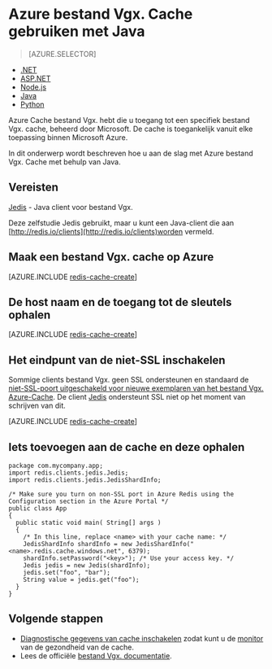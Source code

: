 <properties
   pageTitle="Azure bestand Vgx. Cache gebruiken met Java | Microsoft Azure"
    description="Aan de slag met Azure bestand Vgx. Cache met behulp van Java"
    services="redis-cache"
    documentationCenter=""
    authors="steved0x"
    manager="douge"
    editor=""/>

<tags
    ms.service="cache"
    ms.devlang="java"
    ms.topic="hero-article"
    ms.tgt_pltfrm="cache-redis"
    ms.workload="tbd"
    ms.date="08/24/2016"
    ms.author="sdanie"/>

# <a name="how-to-use-azure-redis-cache-with-java"></a>Azure bestand Vgx. Cache gebruiken met Java

> [AZURE.SELECTOR]
- [.NET](cache-dotnet-how-to-use-azure-redis-cache.md)
- [ASP.NET](cache-web-app-howto.md)
- [Node.js](cache-nodejs-get-started.md)
- [Java](cache-java-get-started.md)
- [Python](cache-python-get-started.md)

Azure Cache bestand Vgx. hebt die u toegang tot een specifiek bestand Vgx. cache, beheerd door Microsoft. De cache is toegankelijk vanuit elke toepassing binnen Microsoft Azure.

In dit onderwerp wordt beschreven hoe u aan de slag met Azure bestand Vgx. Cache met behulp van Java.

## <a name="prerequisites"></a>Vereisten

[Jedis](https://github.com/xetorthio/jedis) - Java client voor bestand Vgx.

Deze zelfstudie Jedis gebruikt, maar u kunt een Java-client die aan [http://redis.io/clients](http://redis.io/clients)worden vermeld.

## <a name="create-a-redis-cache-on-azure"></a>Maak een bestand Vgx. cache op Azure

[AZURE.INCLUDE [redis-cache-create](../../includes/redis-cache-create.md)]

## <a name="retrieve-the-host-name-and-access-keys"></a>De host naam en de toegang tot de sleutels ophalen

[AZURE.INCLUDE [redis-cache-create](../../includes/redis-cache-access-keys.md)]


## <a name="enable-the-non-ssl-endpoint"></a>Het eindpunt van de niet-SSL inschakelen

Sommige clients bestand Vgx. geen SSL ondersteunen en standaard de [niet-SSL-poort uitgeschakeld voor nieuwe exemplaren van het bestand Vgx. Azure-Cache](cache-configure.md#access-ports). De client [Jedis](https://github.com/xetorthio/jedis) ondersteunt SSL niet op het moment van schrijven van dit. 

[AZURE.INCLUDE [redis-cache-create](../../includes/redis-cache-non-ssl-port.md)]




## <a name="add-something-to-the-cache-and-retrieve-it"></a>Iets toevoegen aan de cache en deze ophalen

    package com.mycompany.app;
    import redis.clients.jedis.Jedis;
    import redis.clients.jedis.JedisShardInfo;

    /* Make sure you turn on non-SSL port in Azure Redis using the Configuration section in the Azure Portal */
    public class App
    {
      public static void main( String[] args )
      {
        /* In this line, replace <name> with your cache name: */
        JedisShardInfo shardInfo = new JedisShardInfo("<name>.redis.cache.windows.net", 6379);
        shardInfo.setPassword("<key>"); /* Use your access key. */
        Jedis jedis = new Jedis(shardInfo);
        jedis.set("foo", "bar");
        String value = jedis.get("foo");
      }
    }


## <a name="next-steps"></a>Volgende stappen

- [Diagnostische gegevens van cache inschakelen](https://msdn.microsoft.com/library/azure/dn763945.aspx#EnableDiagnostics) zodat kunt u de [monitor](https://msdn.microsoft.com/library/azure/dn763945.aspx) van de gezondheid van de cache.
- Lees de officiële [bestand Vgx. documentatie](http://redis.io/documentation).

